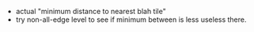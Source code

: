 * actual "minimum distance to nearest blah tile"
* try non-all-edge level to see if minimum between is less useless there.